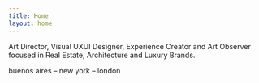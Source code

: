 ```yaml
---
title: Home
layout: home
---
```


Art Director, Visual UXUI Designer, Experience Creator and Art Observer focused in Real Estate, Architecture and Luxury Brands.

buenos aires – new york – london